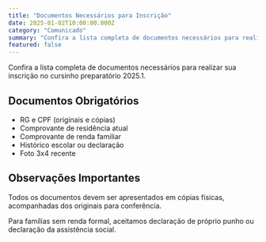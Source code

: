 ```yaml
---
title: "Documentos Necessários para Inscrição"
date: 2025-01-02T10:00:00.000Z
category: "Comunicado"
summary: "Confira a lista completa de documentos necessários para realizar sua inscrição no cursinho preparatório 2025.1."
featured: false
---
```


Confira a lista completa de documentos necessários para realizar sua inscrição no cursinho preparatório 2025.1.

## Documentos Obrigatórios

- RG e CPF (originais e cópias)
- Comprovante de residência atual
- Comprovante de renda familiar
- Histórico escolar ou declaração
- Foto 3x4 recente

## Observações Importantes

Todos os documentos devem ser apresentados em cópias físicas, acompanhadas dos originais para conferência.

Para famílias sem renda formal, aceitamos declaração de próprio punho ou declaração da assistência social.